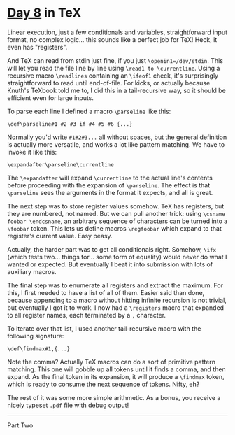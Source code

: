 # [Day 8](http://adventofcode.com/2017/day/8) in TeX

Linear execution, just a few conditionals and variables, straightforward input
format, no complex logic... this sounds like a perfect job for TeX! Heck, it
even has "registers".

And TeX can read from stdin just fine, if you just `\openin1=/dev/stdin`. This
will let you read the file line by line using `\read1 to \currentline`. Using a
recursive macro `\readlines` containing an `\ifeof1` check, it's surprisingly
straightforward to read until end-of-file. For kicks, or actually because
Knuth's TeXbook told me to, I did this in a tail-recursive way, so it should be
efficient even for large inputs.

To parse each line I defined a macro `\parseline` like this:

    \def\parseline#1 #2 #3 if #4 #5 #6 {...}

Normally you'd write `#1#2#3...` all without spaces, but the general definition
is actually more versatile, and works a lot like pattern matching. We have to
invoke it like this:

    \expandafter\parseline\currentline

The `\expandafter` will expand `\currentline` to the actual line's contents
before proceeding with the expansion of `\parseline`. The effect is that
`\parseline` sees the arguments in the format it expects, and all is great.

The next step was to store register values somehow. TeX has registers, but they
are numbered, not named. But we can pull another trick: using `\csname foobar
\endcsname`, an arbitrary sequence of characters can be turned into a `\foobar`
token. This lets us define macros `\regfoobar` which expand to that register's
current value. Easy peasy.

Actually, the harder part was to get all conditionals right. Somehow, `\ifx`
(which tests two... things for... some form of equality) would never do what I
wanted or expected. But eventually I beat it into submission with lots of
auxiliary macros.

The final step was to enumerate all registers and extract the maximum. For
this, I first needed to have a list of all of them. Easier said than done,
because appending to a macro without hitting infinite recursion is not trivial,
but eventually I got it to work. I now had a `\registers` macro that expanded
to all register names, each terminated by a `,` character.

To iterate over that list, I used another tail-recursive macro with the
following signature:

    \def\findmax#1,{...}

Note the comma? Actually TeX macros can do a sort of primitive pattern
matching. This one will gobble up all tokens until it finds a comma, and then
expand. As the final token in its expansion, it will produce a `\findmax`
token, which is ready to consume the next sequence of tokens. Nifty, eh?

The rest of it was some more simple arithmetic. As a bonus, you receive a
nicely typeset `.pdf` file with debug output!

---

Part Two
